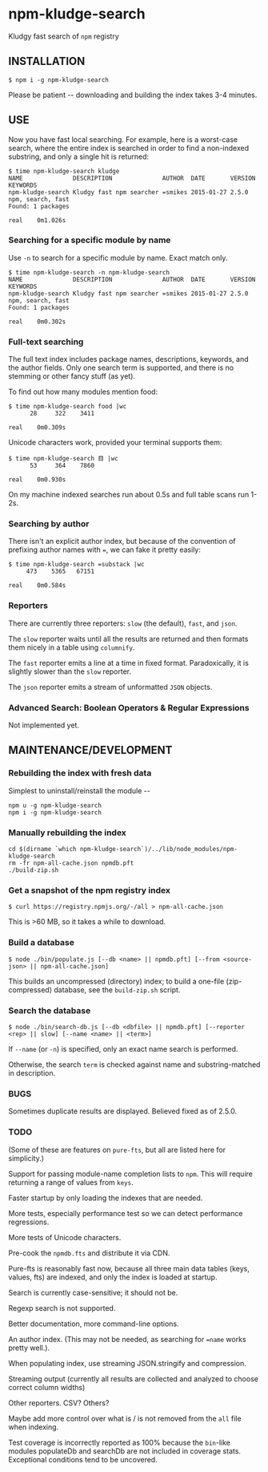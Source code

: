 npm-kludge-search
=================

Kludgy fast search of `npm` registry

## INSTALLATION

```
$ npm i -g npm-kludge-search
```

Please be patient -- downloading and building the index takes 3-4 minutes.

## USE

Now you have fast local searching.  For example, here is a worst-case
search, where the entire index is searched in order to find a non-indexed
substring, and only a single hit is returned:

```
$ time npm-kludge-search kludge
NAME              DESCRIPTION              AUTHOR  DATE       VERSION KEYWORDS         
npm-kludge-search Kludgy fast npm searcher =smikes 2015-01-27 2.5.0   npm, search, fast
Found: 1 packages

real	0m1.026s
```

### Searching for a specific module by name

Use `-n` to search for a specific module by name.  Exact match only.

```
$ time npm-kludge-search -n npm-kludge-search
NAME              DESCRIPTION              AUTHOR  DATE       VERSION KEYWORDS         
npm-kludge-search Kludgy fast npm searcher =smikes 2015-01-27 2.5.0   npm, search, fast
Found: 1 packages

real	0m0.302s
```

### Full-text searching

The full text index includes package names, descriptions, keywords,
and the author fields.  Only one search term is supported, and there
is no stemming or other fancy stuff (as yet).

To find out how many modules mention food:
```
$ time npm-kludge-search food |wc
      28     322    3411

real	0m0.309s
```

Unicode characters work, provided your terminal supports them:
```
$ time npm-kludge-search 目 |wc
      53     364    7860

real	0m0.930s
```

On my machine indexed searches run about 0.5s and full table scans run 1-2s.

### Searching by author

There isn't an explicit author index, but because of the convention of
prefixing author names with `=`, we can fake it pretty easily:

```
$ time npm-kludge-search =substack |wc
     473    5365   67151

real	0m0.584s
```

### Reporters

There are currently three reporters: `slow` (the default), `fast`, and `json`.

The `slow` reporter waits until all the results are returned and then formats
them nicely in a table using `columnify`.

The `fast` reporter emits a line at a time in fixed format.  Paradoxically, it
is slightly slower than the `slow` reporter.

The `json` reporter emits a stream of unformatted `JSON` objects.

### Advanced Search: Boolean Operators & Regular Expressions

Not implemented yet.

## MAINTENANCE/DEVELOPMENT

### Rebuilding the index with fresh data

Simplest to uninstall/reinstall the module --

```
npm u -g npm-kludge-search
npm i -g npm-kludge-search
```

### Manually rebuilding the index

```
cd $(dirname `which npm-kludge-search`)/../lib/node_modules/npm-kludge-search
rm -fr npm-all-cache.json npmdb.pft
./build-zip.sh
```

### Get a snapshot of the npm registry index

```
$ curl https://registry.npmjs.org/-/all > npm-all-cache.json
```

This is >60 MB, so it takes a while to download.

### Build a database

```
$ node ./bin/populate.js [--db <name> || npmdb.pft] [--from <source-json> || npm-all-cache.json]
```

This builds an uncompressed (directory) index; to build a one-file
(zip-compressed) database, see the `build-zip.sh` script.

### Search the database

```
$ node ./bin/search-db.js [--db <dbfile> || npmdb.pft] [--reporter <rep> || slow] [--name <name> || <term>]
```

If `--name` (or `-n`) is specified, only an exact name search is performed.

Otherwise, the search `term` is checked against name and substring-matched in description.

### BUGS

Sometimes duplicate results are displayed.  Believed fixed as of 2.5.0.

### TODO

(Some of these are features on `pure-fts`, but all are listed here for
simplicity.)

Support for passing module-name completion lists to `npm`.  This will
require returning a range of values from `keys`.

Faster startup by only loading the indexes that are needed.

More tests, especially performance test so we can detect performance
regressions.

More tests of Unicode characters.

Pre-cook the `npmdb.fts` and distribute it via CDN.

Pure-fts is reasonably fast now, because all three main data tables
(keys, values, fts) are indexed, and only the index is loaded at
startup.

Search is currently case-sensitive; it should not be.

Regexp search is not supported.

Better documentation, more command-line options.

An author index.  (This may not be needed, as searching for `=name`
works pretty well.).

When populating index, use streaming JSON.stringify and compression.

Streaming output (currently all results are collected and analyzed to
choose correct column widths)

Other reporters. CSV? Others?

Maybe add more control over what is / is not removed from the `all`
file when indexing.

Test coverage is incorrectly reported as 100% because the `bin`-like
modules populateDb and searchDb are not included in coverage stats.
Exceptional conditions tend to be uncovered.
